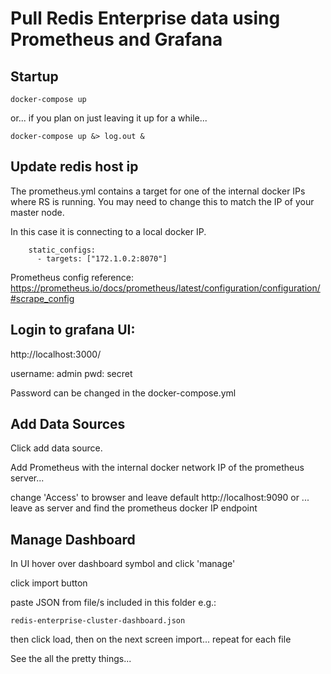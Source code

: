 # Pull Redis Enterprise data using Prometheus and Grafana

## Startup
`docker-compose up`

or... if you plan on just leaving it up for a while...

`docker-compose up &> log.out &`

## Update redis host ip
The prometheus.yml contains a target for one of the internal docker IPs where RS is running.  You may need to change this to match the IP of your master node.

In this case it is connecting to a local docker IP.

```
    static_configs:
      - targets: ["172.1.0.2:8070"]
```
Prometheus config reference: https://prometheus.io/docs/prometheus/latest/configuration/configuration/#scrape_config

## Login to grafana UI:
http://localhost:3000/

username: admin
pwd: secret

Password can be changed in the docker-compose.yml


## Add Data Sources
Click add data source.

Add Prometheus with the internal docker network IP of the prometheus server... 

change 'Access' to browser and leave default http://localhost:9090 or ... leave as server and find the prometheus docker IP endpoint

## Manage Dashboard
In UI hover over dashboard symbol and click 'manage'

click import button

paste JSON from file/s included in this folder e.g.:

`redis-enterprise-cluster-dashboard.json`

then click load, then on the next screen import... repeat for each file

See the all the pretty things...
